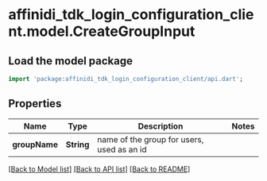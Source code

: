 # affinidi_tdk_login_configuration_client.model.CreateGroupInput

## Load the model package

```dart
import 'package:affinidi_tdk_login_configuration_client/api.dart';
```

## Properties

| Name          | Type       | Description                                | Notes |
| ------------- | ---------- | ------------------------------------------ | ----- |
| **groupName** | **String** | name of the group for users, used as an id |

[[Back to Model list]](../README.md#documentation-for-models) [[Back to API list]](../README.md#documentation-for-api-endpoints) [[Back to README]](../README.md)
